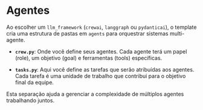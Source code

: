 # Agentes

Ao escolher um `llm_framework` (`crewai`, `langgraph` ou `pydanticai`), o template cria uma estrutura de pastas em `agents` para orquestrar sistemas multi-agente.

-   **`crew.py`**: Onde você define seus agentes. Cada agente terá um papel (role), um objetivo (goal) e ferramentas (tools) específicas.

-   **`tasks.py`**: Aqui você define as tarefas que serão atribuídas aos agentes. Cada tarefa é uma unidade de trabalho que contribui para o objetivo final da equipe.


Esta separação ajuda a gerenciar a complexidade de múltiplos agentes trabalhando juntos.